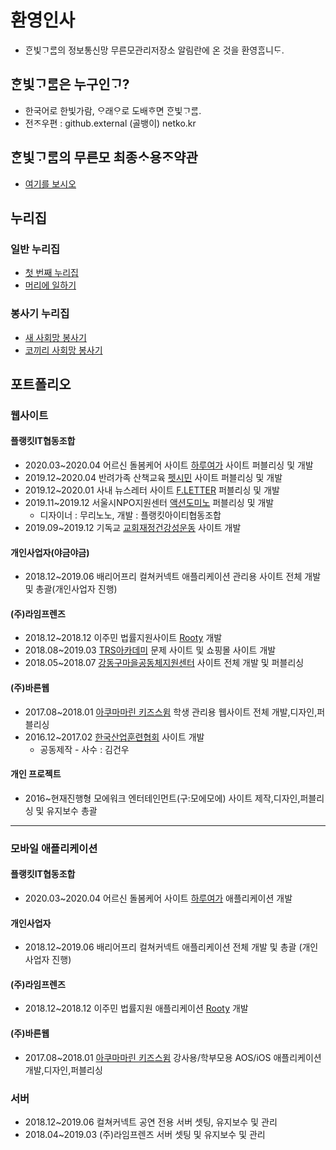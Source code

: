 # 환영인사
- ᄒᆞᆫ빛ᄀᆞᄅᆞᆷ의 정보통신망 무른모관리저장소 알림란에 온 것을 환영ᄒᆞᆸ니ᄃᆞ.

## ᄒᆞᆫ빛ᄀᆞᄅᆞᆷ은 누구인ᄀᆞ?
- 한국어로 한빛가람, ᄋᆞ래ᄋᆞ로 도배ᄒᆞ면 ᄒᆞᆫ빛ᄀᆞᄅᆞᆷ.
- 전ᄌᆞ우편 : github.external (골뱅이) netko.kr

## ᄒᆞᆫ빛ᄀᆞᄅᆞᆷ의 무른모 최종ᄉᆞ용ᄌᆞ약관
- [여기를 보시오](https://hanb.jp/license/limit_software_2.html)

## 누리집
### 일반 누리집
- [첫 번째 누리집](https://hanb.jp)
- [머리에 일하기](https://moe.work)

### 봉사기 누리집
- [새 사회망 봉사기](https://twitter.com/myskys2)
- [코끼리 사회망 봉사기](https://ani.work)

## 포트폴리오
### 웹사이트

#### 플랭킷IT협동조합
- 2020.03~2020.04 어르신 돌봄케어 사이트 [하루여가](http://haruyeoga.com/) 사이트 퍼블리싱 및 개발
- 2019.12~2020.04 반려가족 산책교육 [펫시민](http://petsimin.kr/) 사이트 퍼블리싱 및 개발
- 2019.12~2020.01 사내 뉴스레터 사이트 [F.LETTER](https://fletter.co.kr/) 퍼블리싱 및 개발
- 2019.11~2019.12 서울시NPO지원센터 [액션도미노](http://actiondomino.net/) 퍼블리싱 및 개발
  - 디자이너 : 무리노노, 개발 : 플랭킷아이티협동조합
- 2019.09~2019.12 기독교 [교회재정건강성운동](http://www.cfan.or.kr/) 사이트 개발
#### 개인사업자(야금야금)
- 2018.12~2019.06 배리어프리 컬쳐커넥트 애플리케이션 관리용 사이트 전체 개발 및 총괄(개인사업자 진행)

#### (주)라임프렌즈
- 2018.12~2018.12 이주민 법률지원사이트 [Rooty](http://rooty.kr) 개발
- 2018.08~2019.03 [TRS아카데미](http://www.trsacademy.co.kr/) 문제 사이트 및 쇼핑몰 사이트 개발
- 2018.05~2018.07 [강동구마을공동체지원센터](http://www.gangdongmaeul.org/) 사이트 전체 개발 및 퍼블리싱

#### (주)바른웹
- 2017.08~2018.01 [아쿠마마린 키즈스윔](http://www.aqmarine.co.kr/) 학생 관리용 웹사이트 전체 개발,디자인,퍼블리싱
- 2016.12~2017.02 [한국산업훈련협회](http://www.kivta.or.kr/) 사이트 개발
  - 공동제작 - 사수 : 김건우

#### 개인 프로젝트
- 2016~현재진행형 모에워크 엔터테인먼트(구:모에모에) 사이트 제작,디자인,퍼블리싱 및 유지보수 총괄

----

### 모바일 애플리케이션

#### 플랭킷IT협동조합
- 2020.03~2020.04 어르신 돌봄케어 사이트 [하루여가](http://haruyeoga.com/) 애플리케이션 개발

#### 개인사업자
- 2018.12~2019.06 배리어프리 컬쳐커넥트 애플리케이션 전체 개발 및 총괄 (개인사업자 진행)

#### (주)라임프렌즈
- 2018.12~2018.12 이주민 법률지원 애플리케이션 [Rooty](http://rooty.kr) 개발

#### (주)바른웹
- 2017.08~2018.01 [아쿠마마린 키즈스윔](http://www.aqmarine.co.kr/) 강사용/학부모용 AOS/iOS 애플리케이션 개발,디자인,퍼블리싱

### 서버
- 2018.12~2019.06 컬쳐커넥트 공연 전용 서버 셋팅, 유지보수 및 관리
- 2018.04~2019.03 (주)라임프렌즈 서버 셋팅 및 유지보수 및 관리
